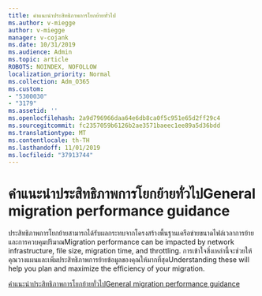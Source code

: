 ```yaml
---
title: คำแนะนำประสิทธิภาพการโยกย้ายทั่วไป
ms.author: v-miegge
author: v-miegge
manager: v-cojank
ms.date: 10/31/2019
ms.audience: Admin
ms.topic: article
ROBOTS: NOINDEX, NOFOLLOW
localization_priority: Normal
ms.collection: Adm_O365
ms.custom:
- "5300030"
- "3179"
ms.assetid: ''
ms.openlocfilehash: 2a9d796966daa64e6db8ca0f5c951e65d2ff29c4
ms.sourcegitcommit: fc2357059b6126b2ae3571baeec1ee89a5d36bdd
ms.translationtype: MT
ms.contentlocale: th-TH
ms.lasthandoff: 11/01/2019
ms.locfileid: "37913744"
---
```

# <a name="general-migration-performance-guidance"></a><span data-ttu-id="68041-102">คำแนะนำประสิทธิภาพการโยกย้ายทั่วไป</span><span class="sxs-lookup"><span data-stu-id="68041-102">General migration performance guidance</span></span>

<span data-ttu-id="68041-103">ประสิทธิภาพการโยกย้ายสามารถได้รับผลกระทบจากโครงสร้างพื้นฐานเครือข่ายขนาดไฟล์เวลาการย้ายและการควบคุมปริมาณ</span><span class="sxs-lookup"><span data-stu-id="68041-103">Migration performance can be impacted by network infrastructure, file size, migration time, and throttling.</span></span> <span data-ttu-id="68041-104">การเข้าใจสิ่งเหล่านี้จะช่วยให้คุณวางแผนและเพิ่มประสิทธิภาพการย้ายข้อมูลของคุณให้มากที่สุด</span><span class="sxs-lookup"><span data-stu-id="68041-104">Understanding these will help you plan and maximize the efficiency of your migration.</span></span>

[<span data-ttu-id="68041-105">คำแนะนำประสิทธิภาพการโยกย้ายทั่วไป</span><span class="sxs-lookup"><span data-stu-id="68041-105">General migration performance guidance</span></span>](https://docs.microsoft.com/sharepointmigration/sharepoint-online-and-onedrive-migration-speed)